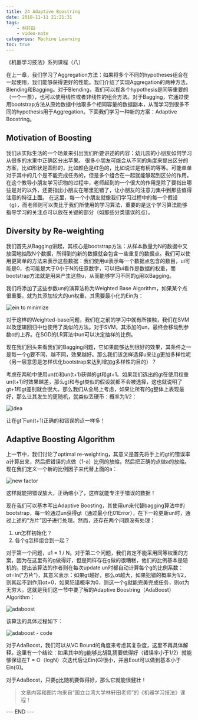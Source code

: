 ```yaml
---
title: 24 Adaptive Boostring
date: 2018-11-11 21:21:31
tags: 
    - 林轩田
    - video-note
categories: Machine Learning
toc: true
---
```


《机器学习技法》系列课程（八）

<!-- more -->

在上一章，我们学习了Aggregation方法：如果将多个不同的hypotheses组合在一起使用，我们能够获得更好的性能。我们介绍了实现Aggregation的两种方法，Blending和Bagging。对于Blending，我们可以视各个hypothesis是同等重要的（一个一票），也可以使用线性或者非线性的组合方法。对于Bagging，它通过使用bootstrap方法从原始数据中抽取多个相同容量的数据副本，从而学习到很多不同的hypothesis用于Aggregation。下面我们学习一种新的方案：Adaptive Boostring。

## Motivation of Boosting
我们从实际生活的一个场景来引出我们所要讲述的内容：幼儿园的小朋友如何学习从很多的水果中正确区分出苹果。
很多小朋友可能会从不同的角度来提出区分的方案，比如形状是圆形的，比如颜色是红色的，比如说过是有柄的等等。可能单单对于其中的几个是不能完成任务的，但是多个组合在一起就能够起到区分的作用。
在这个教导小朋友学习识物的过程中，老师起到的一个很大的作用是除了要指出哪些是对的以外，还要指出小朋友在哪里犯错了，让小朋友的注意力集中到那些值得注意的特征上面。
在这里，每一个小朋友就像我们学习过程中的每一个假设（g），而老师则可以类比于我们所使用的学习算法，重要的是这个学习算法能够指导学习的关注点可以放在关键的部分（如那些分类错误的点）。

## Diversity by Re-weighting
我们首先从Bagging讲起，其核心是bootstrap方法：从样本数量为N的数据中又放回地抽取N个数据，所得到的新的数据就会包含一些重复的数据点。我们可以使用更简单的方法来表示这些数据：我们使用ui表示每一个数据点包含的数目，ui可能是0，也可能是大于0小于N的任意数字，可以把ui看作是数据的权重，而bootstrap方法就是用来产生这些u，从而能够学习不同的g用以Bagging。

我们将添加了这些参数un的演算法称为Weighted Base Algorithm，如果某个点很重要，就为其添加较大的un权重，其需要最小化的Ein为：

![ein to minimize](1.png) 

对于这样的Weighted-base问题，我们在之前的学习中就有所接触，我们在SVM以及逻辑回归中也使用了类似的方法。对于SVM，其添加的un，最终会移动到参数α的上界。在SGD的LR算法中un可以决定抽样的比例。

现在我们回头来看我们的Bagging问题，它如果能够达到很好的效果，其条件之一是每一个g要不同，越不同，效果越好。那么我们该怎样选择u来让g更加多样性呢（另一层意思是怎样优化bootstrap来达到增加g多样性的目的）？

考虑在两轮中使用un(t)和un(t+1)获得的gt和gt+1。如果我们选出的gt在使用权重un(t+1)时效果越差，那么gt和与gt类似的假设就都不会被选择，这也就说明了gt+1和gt差别就会很大。那么我们从全局上考虑，如果让所有的g整体上表现最好，那么让其发生的更随机，就类似丢硬币：概率为1/2：

![idea](2.png) 

让在gt下un(t+1)正确的和错误的点一样多！


## Adaptive Boosting Algorithm
上一节中，我们讨论了optimal re-weighting，其意义是首先将手上的gt的错误率a计算出来，然后把错误的点做（1-a）比例的放缩，然后把正确的点做a的放缩。现在我们定义一个新的比例因子来代替上面的a：

![new factor](3.png) 

这样就能把错误放大，正确缩小了，这样就能专注于错误的数据！

现在我们可以基本写出Adaptive Boosting，其使用un来代替bagging算法中的bootstrap，每一轮通过un获得gt（通过最小化01Error），在下一轮更新un时，通过上述的“方片”因子进行处理。然而，还存在两个问题没有处理：

1. un怎样初始化？
2. 各个g怎样组合到一起？

对于第一个问题，u1 = 1 / N。对于第二个问题，我们肯定不能采用同等权重的方案，因为在这里有的g做得好，但是同样存在g做的很糟糕，他们的比例基本是随机的。提出该算法的作者则在每次update un时都自动计算每个g的比例系数：αt=ln("方片")，其意义表示：如果gt越好，那么αt越大，如果犯错的概率为1/2，则其起不到作用αt=0，如果犯错概率为0，则这一个g就能完美完成任务，则αt为无穷大。这就是我们这一节中要了解的Adaptive Boostring（AdaBoost）Algorithm：

![adaboost](4.png) 

该算法的具体过程如下：

<diva align=center> ![adaboost - code](5.png) 

对于AdaBoost，我们可以从VC Bound的角度来考虑其复杂度，这里不再具体解释。这里有一个结论：如果其中的g能够比胡乱猜要做得好（错误率小于1/2）就能够保证在T = O（logN）次迭代后让Ein(G)很小，并且Eout可以做到基本小于Ein(G)。

对于AdaBoost，只要g比随机要做得好，那么它就能很健壮！


> 文章内容和图片均来自“国立台湾大学林轩田老师”的《机器学习技法》课程！

--- END --- 